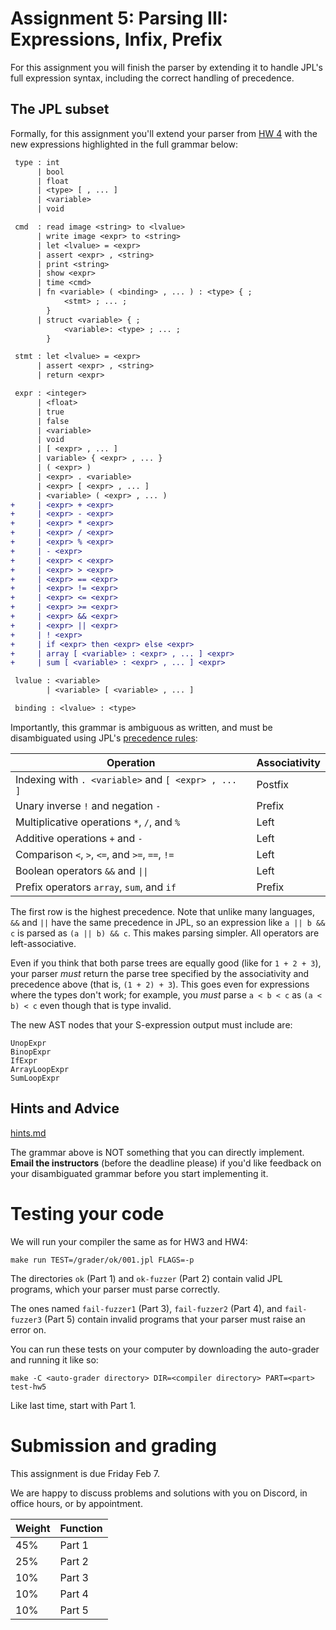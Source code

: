 Assignment 5: Parsing III: Expressions, Infix, Prefix
=================================

For this assignment you will finish the parser by extending it to handle JPL's
full expression syntax, including the correct handling of precedence.


## The JPL subset

Formally, for this assignment you'll extend your parser from [HW 4](../hw4/README.md)
with the new expressions highlighted in the full grammar below:

```diff
 type : int
      | bool
      | float
      | <type> [ , ... ]
      | <variable>
      | void

 cmd  : read image <string> to <lvalue>
      | write image <expr> to <string>
      | let <lvalue> = <expr>
      | assert <expr> , <string>
      | print <string>
      | show <expr>
      | time <cmd>
      | fn <variable> ( <binding> , ... ) : <type> { ;
            <stmt> ; ... ;
        }
      | struct <variable> { ;
            <variable>: <type> ; ... ;
        }

 stmt : let <lvalue> = <expr>
      | assert <expr> , <string>
      | return <expr>

 expr : <integer>
      | <float>
      | true
      | false
      | <variable>
      | void
      | [ <expr> , ... ]
      | variable> { <expr> , ... }
      | ( <expr> )
      | <expr> . <variable>
      | <expr> [ <expr> , ... ]
      | <variable> ( <expr> , ... )
+     | <expr> + <expr>
+     | <expr> - <expr>
+     | <expr> * <expr>
+     | <expr> / <expr>
+     | <expr> % <expr>
+     | - <expr>
+     | <expr> < <expr>
+     | <expr> > <expr>
+     | <expr> == <expr>
+     | <expr> != <expr>
+     | <expr> <= <expr>
+     | <expr> >= <expr>
+     | <expr> && <expr>
+     | <expr> || <expr>
+     | ! <expr>
+     | if <expr> then <expr> else <expr>
+     | array [ <variable> : <expr> , ... ] <expr>
+     | sum [ <variable> : <expr> , ... ] <expr>

 lvalue : <variable>
        | <variable> [ <variable> , ... ]

 binding : <lvalue> : <type>
```


Importantly, this grammar is ambiguous as written, and must be
disambiguated using JPL's [precedence rules](../spec.md#Expressions):

| Operation                                            | Associativity |
|------------------------------------------------------|---------------|
| Indexing with `. <variable>` and `[ <expr> , ... ]`  | Postfix       |
| Unary inverse `!` and negation `-`                   | Prefix        |
| Multiplicative operations `*`, `/`, and `%`          | Left          |
| Additive operations `+` and `-`                      | Left          |
| Comparison `<`, `>`, `<=`, and `>=`, `==`, `!=`      | Left          |
| Boolean operators `&&` and `\|\|`                    | Left          |
| Prefix operators `array`, `sum`, and `if`            | Prefix        |

The first row is the highest precedence. Note that unlike many
languages, `&&` and `||` have the same precedence in JPL, so an
expression like `a || b && c` is parsed as `(a || b) && c`. This
makes parsing simpler. All operators are left-associative.

Even if you think that both parse trees are equally good (like for
`1 + 2 + 3`), your parser *must* return the parse tree specified by
the associativity and precedence above (that is, `(1 + 2) + 3`). This
goes even for expressions where the types don't work; for example, you
*must* parse `a < b < c` as `(a < b) < c` even though that is type
invalid.

The new AST nodes that your S-expression output must include are:

```
UnopExpr
BinopExpr
IfExpr
ArrayLoopExpr
SumLoopExpr
```

## Hints and Advice

[hints.md](./hints.md)

The grammar above is NOT something that you can directly implement.
**Email the instructors** (before the deadline please) if you'd like feedback
on your disambiguated grammar before you start implementing it.


# Testing your code

We will run your compiler the same as for HW3 and HW4:

    make run TEST=/grader/ok/001.jpl FLAGS=-p

The directories `ok` (Part 1) and `ok-fuzzer` (Part 2) contain valid
JPL programs, which your parser must parse correctly.

The ones named `fail-fuzzer1` (Part 3), `fail-fuzzer2` (Part 4), and
`fail-fuzzer3` (Part 5) contain invalid programs that your parser must
raise an error on.

You can run these tests on your computer by downloading the
auto-grader and running it like so:

    make -C <auto-grader directory> DIR=<compiler directory> PART=<part> test-hw5

Like last time, start with Part 1.


# Submission and grading

This assignment is due Friday Feb 7.

We are happy to discuss problems and solutions with you on Discord, in
office hours, or by appointment.

| Weight | Function |
|--------|----------|
| 45%    | Part 1   |
| 25%    | Part 2   |
| 10%    | Part 3   |
| 10%    | Part 4   |
| 10%    | Part 5   |

